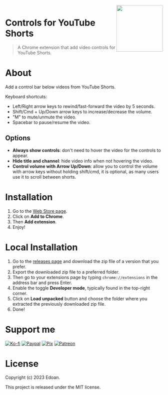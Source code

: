 <image src="https://i.imgur.com/vjrfkxy.png" width="148px" align="right">
  
# Controls for YouTube Shorts
> A Chrome extension that add video controls for YouTube Shorts.

# About

Add a control bar below videos from YouTube Shorts.

Keyboard shortcuts:

- Left/Right arrow keys to rewind/fast-forward the video by 5 seconds.
- Shift/Cmd + Up/Down arrow keys to increase/decrease the volume.
- "M" to mute/unmute the video.
- Spacebar to pause/resume the video.

## Options

- **Always show controls**: don't need to hover the video for the controls to appear.
- **Hide title and channel**: hide video info when not hovering the video.
- **Control volume with Arrow Up/Down**: allow you to control the volume with arrow keys without holding shift/cmd, it is optional, as many users use it to scroll between shorts.

# Installation

1. Go to the [Web Store page](https://chrome.google.com/webstore/detail/controls-for-youtube-shor/daocpklojfnjgomjaemhhibodkpcjlpe).
2. Click on **Add to Chrome**.
3. Then **Add extension**.
4. Enjoy!

# Local Installation

1. Go to the [releases page](https://github.com/EdoanR/controls-for-yt-shorts/releases) and download the zip file of a version that you prefer.
2. Export the downloaded zip file to a preferred folder.
3. Then go to your extensions page by typing `chrome://extensions` in the address bar and press Enter.
4. Enable the toggle **Developer mode**, typically found in the top-right corner.
5. Click on **Load unpacked** button and choose the folder where you extracted the previously downloaded zip file.
6. Done!

# Support me

[![Ko-fi](https://i.imgur.com/4R7kMKs.png)](https://ko-fi.com/edoan)
[![Paypal](https://i.imgur.com/lk4PK9N.png)](https://www.paypal.com/donate/?hosted_button_id=AP5M7UXBWR47C)
[![Pix](https://i.imgur.com/boVAYXr.png)](https://nubank.com.br/pagar/xldsq/rfgW3dODQh)
[![Patreon](https://i.imgur.com/0z43sFK.png)](https://www.patreon.com/EdoanDev)

# License

Copyright (c) 2023 Edoan.

This project is released under the MIT license.
